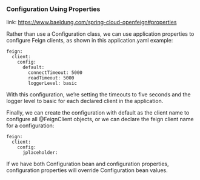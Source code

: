 ### Configuration Using Properties

link: https://www.baeldung.com/spring-cloud-openfeign#properties

Rather than use a Configuration class, we can use application properties to configure Feign clients,
as shown in this application.yaml example:

```
feign:
  client:
    config:
      default:
        connectTimeout: 5000
        readTimeout: 5000
        loggerLevel: basic
```

With this configuration, we’re setting the timeouts to five seconds
and the logger level to basic for each declared client in the application.

Finally, we can create the configuration with default as the client name to configure all @FeignClient objects,
or we can declare the feign client name for a configuration:

```
feign:
  client:
    config:
      jplaceholder:
```

If we have both Configuration bean and configuration properties,
configuration properties will override Configuration bean values.